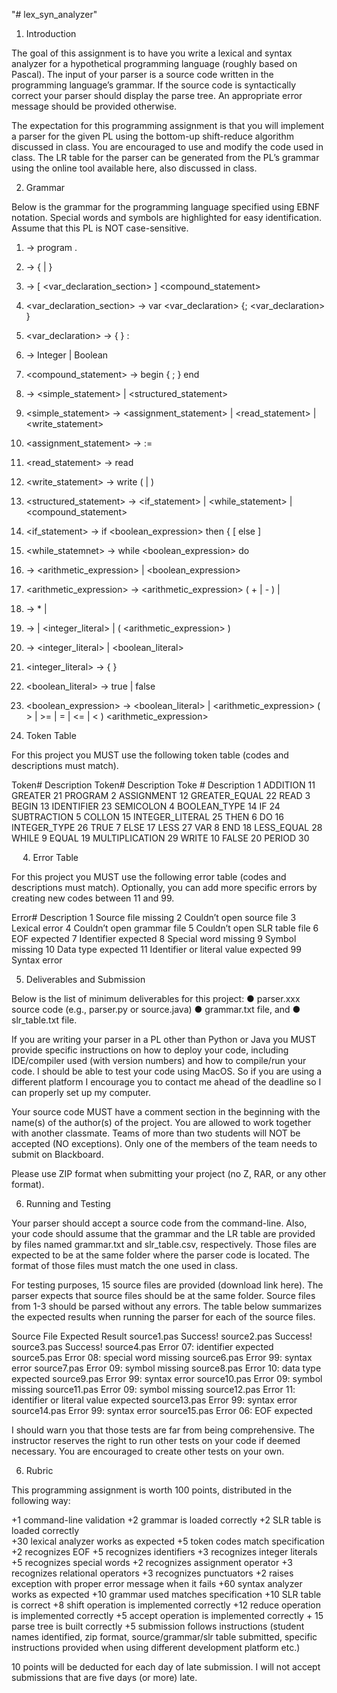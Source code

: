 "# lex_syn_analyzer" 

1. Introduction

The goal of this assignment is to have you write a lexical and syntax analyzer for a hypothetical programming language (roughly based on Pascal).  The input of your parser is a source code written in the programming language’s grammar.  If the source code is syntactically correct your parser should display the parse tree.  An appropriate error message should be provided otherwise. 

The expectation for this programming assignment is that you will implement a parser for the given PL using the bottom-up shift-reduce algorithm discussed in class.  You are encouraged to use and modify the code used in class.  The LR table for the parser can be generated from the PL’s grammar using the online tool available here, also discussed in class. 

2. Grammar

Below is the grammar for the programming language specified using EBNF notation.  Special words and symbols are highlighted for easy identification. Assume that this PL is NOT case-sensitive. 

1.	<program> → program <identifier> <block> .
2.	<identifier> → <letter> { <letter> | <digit> }
3.	<block> → [ <var_declaration_section> ] <compound_statement>
4.	<var_declaration_section> → var <var_declaration> {; <var_declaration> }
5.	<var_declaration> → <identifier> { <identifier> } : <type>
6.	<type> → Integer | Boolean
7.	<compound_statement> → begin <statement> { ; <statement> } end
8.	<statement> → <simple_statement> | <structured_statement>
9.	<simple_statement> → <assignment_statement> | <read_statement> | <write_statement>
10.	<assignment_statement> → <identifier> := <expression>
11.	<read_statement> → read <identifier>
12.	<write_statement> → write ( <identifier> | <literal> )
13.	<structured_statement> → <if_statement> | <while_statement> | <compound_statement>
14.	<if_statement> → if <boolean_expression> then { <statement> [ else <statement> ]
15.	<while_statemnet> → while <boolean_expression> do <statement>
16.	<expression> → <arithmetic_expression> | <boolean_expression>
17.	<arithmetic_expression> → <arithmetic_expression> ( + | - ) <term> | <term>
18.	<term> → <term> * <factor> | <factor>
19.	<factor> → <identifier> | <integer_literal> | ( <arithmetic_expression> )
20.	<literal> → <integer_literal> | <boolean_literal> 
21.	<integer_literal> → <digit> { <digit> }
22.	<boolean_literal> → true | false
23.	<boolean_expression> → <boolean_literal> | <arithmetic_expression> ( > | >= | = | <= | < ) <arithmetic_expression>

3. Token Table

For this project you MUST use the following token table (codes and descriptions must match). 

Token#	Description	Token#	Description	Toke #	Description
1	ADDITION	11	GREATER	21	PROGRAM
2	ASSIGNMENT	12	GREATER_EQUAL	22	READ
3	BEGIN	13	IDENTIFIER	23	SEMICOLON
4	BOOLEAN_TYPE	14	IF	24	SUBTRACTION
5	COLLON	15	INTEGER_LITERAL	25	THEN
6	DO	16	INTEGER_TYPE	26	TRUE
7	ELSE	17	LESS	27	VAR
8	END	18	LESS_EQUAL	28	WHILE
9	EQUAL	19	MULTIPLICATION	29	WRITE
10	FALSE	20	PERIOD	30	

 
4. Error Table

For this project you MUST use the following error table (codes and descriptions must match). Optionally, you can add more specific errors by creating new codes between 11 and 99. 

Error#	Description
1	Source file missing
2	Couldn’t open source file
3	Lexical error
4	Couldn’t open grammar file
5	Couldn’t open SLR table file
6	EOF expected
7	Identifier expected
8	Special word missing
9	Symbol missing
10	Data type expected
11	Identifier or literal value expected
99	Syntax error

5. Deliverables and Submission

Below is the list of minimum deliverables for this project:
●	parser.xxx source code (e.g., parser.py or source.java) 
●	grammar.txt file, and
●	slr_table.txt file. 

If you are writing your parser in a PL other than Python or Java you MUST provide specific instructions on how to deploy your code, including IDE/compiler used (with version numbers) and how to compile/run your code. I should be able to test your code using MacOS. So if you are using a different platform I encourage you to contact me ahead of the deadline so I can properly set up my computer.  

Your source code MUST have a comment section in the beginning with the name(s) of the author(s) of the project.  You are allowed to work together with another classmate.  Teams of more than two students will NOT be accepted (NO exceptions).  Only one of the members of the team needs to submit on Blackboard. 

Please use ZIP format when submitting your project (no Z, RAR, or any other format). 

6. Running and Testing

Your parser should accept a source code from the command-line.  Also, your code should assume that the grammar and the LR table are provided by files named grammar.txt and slr_table.csv, respectively. Those files are expected to be at the same folder where the parser code is located. The format of those files must match the one used in class.  

For testing purposes, 15 source files are provided (download link here). The parser expects that source files should be at the same folder.  Source files from 1-3 should be parsed without any errors. The table below summarizes the expected results when running the parser for each of the source files. 

Source File	Expected Result
source1.pas	Success!
source2.pas	Success!
source3.pas	Success!
source4.pas	Error 07: identifier expected
source5.pas	Error 08: special word missing
source6.pas	Error 99: syntax error
source7.pas	Error 09: symbol missing
source8.pas	Error 10: data type expected
source9.pas	Error 99: syntax error
source10.pas	Error 09: symbol missing
source11.pas	Error 09: symbol missing
source12.pas	Error 11: identifier or literal value expected
source13.pas	Error 99: syntax error
source14.pas	Error 99: syntax error
source15.pas	Error 06: EOF expected

I should warn you that those tests are far from being comprehensive.  The instructor reserves the right to run other tests on your code if deemed necessary. You are encouraged to create other tests on your own. 

6. Rubric

This programming assignment is worth 100 points, distributed in the following way: 

+1	command-line validation
+2	grammar is loaded correctly
+2	SLR table is loaded correctly	
+30	lexical analyzer works as expected 
	+5 token codes match specification
	+2 recognizes EOF
	+5 recognizes identifiers
	+3 recognizes integer literals
	+5 recognizes special words
	+2 recognizes assignment operator
	+3 recognizes relational operators 
	+3 recognizes punctuators
	+2 raises exception with proper error message when it fails
+60	syntax analyzer works as expected
	+10 grammar used matches specification 
	+10 SLR table is correct
	+8 shift operation is implemented correctly
	+12 reduce operation is implemented correctly
	+5 accept operation is implemented correctly
	+ 15 parse tree is built correctly
+5	submission follows instructions (student names identified, zip format, source/grammar/slr table submitted, specific instructions provided when using different development platform etc.)

10 points will be deducted for each day of late submission. I will not accept submissions that are five days (or more) late. 
